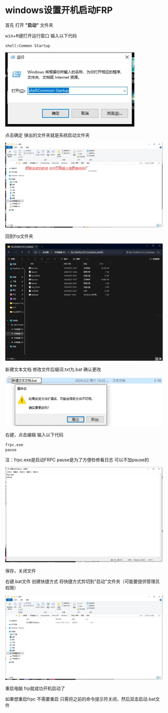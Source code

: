 # windows设置开机启动FRP

首先 打开 **"启动"** 文件夹

<kbd>win</kbd>+<kbd>R</kbd>键打开运行窗口
输入以下代码

```shell
shell:Common Startup
```

![运行](./img/autostart/1.webp)

点击确定
弹出的文件夹就是系统启动文件夹

![文件夹](./img/autostart/2.webp)

回到frp文件夹

![frp文件夹](./img/autostart/6.webp)

新建文本文档
修改文件后缀词.txt为.bat
确认更改

![修改后缀词](./img/autostart/3.webp)

右键，点击编辑
输入以下代码

```shell
frpc.exe
pause
```

注：frpc.exe是启动FRPC pause是为了方便检修看日志 可以不加pause的

![修改文件](./img/autostart/4.webp)

保存，关闭文件

右键.bat文件 创建快捷方式
将快捷方式剪切到"启动"文件夹（可能要提供管理员权限）

![启动文件夹](./img/autostart/5.webp)

重启电脑
frp就成功开机启动了

如果想重启frpc 不需要重启 只需将之前的命令提示符关闭，然后双击启动.bat文件